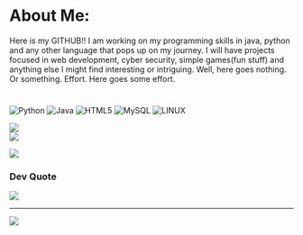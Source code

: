 # About Me:
Here is my GITHUB!! I am working on my programming skills in java, python and any other language that pops up on my journey. I will have projects focused in web development, cyber security, simple games(fun stuff) and anything else I might find interesting or intriguing. Well, here goes nothing. Or something. Effort. Here goes some effort.  


# 
![Python](https://img.shields.io/badge/python-3670A0?style=for-the-badge&logo=python&logoColor=ffdd54) ![Java](https://img.shields.io/badge/java-%23ED8B00.svg?style=for-the-badge&logo=java&logoColor=white) ![HTML5](https://img.shields.io/badge/html5-%23E34F26.svg?style=for-the-badge&logo=html5&logoColor=white)  ![MySQL](https://img.shields.io/badge/mysql-%2300f.svg?style=for-the-badge&logo=mysql&logoColor=white)  ![LINUX](https://img.shields.io/badge/Linux-FCC624?style=for-the-badge&logo=linux&logoColor=black)

![](https://github-readme-stats.vercel.app/api?username=ColderAC&theme=dark&hide_border=false&include_all_commits=false&count_private=false)<br/>
![](https://github-readme-streak-stats.herokuapp.com/?user=ColderAC&theme=dark&hide_border=false)<br/>

![](https://github-profile-trophy.vercel.app/?username=ColderAC&theme=gruvbox&no-frame=false&no-bg=false&margin-w=4)

###  Dev Quote
![](https://quotes-github-readme.vercel.app/api?type=horizontal&theme=gruvbox)



---
[![](https://visitcount.itsvg.in/api?id=ColderAC&icon=0&color=0)](https://visitcount.itsvg.in)

